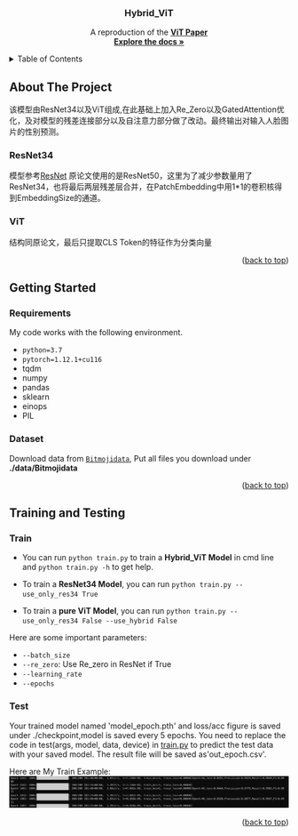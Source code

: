 <!-- PROJECT LOGO -->

<br />
<div align="center">
  <!-- <a href="https://github.com/othneildrew/Best-README-Template">
    <img src="images/logo.png" alt="Logo" width="80" height="80">
  </a> -->

  <h3 align="center">Hybrid_ViT</h3>

  <p align="center">
    A reproduction of the <a href="https://arxiv.org/abs/2010.11929"><strong>ViT  Paper</strong></a>
    <br />
    <a href="https://github.com/Polarisjame/Bitmoji_Hybrid_ViT/tree/main/Hybrid_ViT_%E5%91%A8%E5%87%8C%E5%B3%B0"><strong>Explore the docs »</strong></a>
    <br />
  </p>
</div>

<a name="readme-top"></a>

<!-- TABLE OF CONTENTS -->
<details>
  <summary>Table of Contents</summary>
  <ol>
    <li>
      <a href="#about-the-project">About The Project</a>
      <ul>
        <li><a href="#resnet34">ResNet34</a></li>
        <li><a href="#vit">ViT</a></li>
      </ul>
    </li>
    <li>
      <a href="#getting-started">Getting Started</a>
      <ul>
        <li><a href="#requirements">Requirements</a></li>
        <li><a href="#dataset">Dataset</a></li>
      </ul>
    </li>
    <li>
      <a href="#training-and-testing">Training and Testing</a>
      <ul>
        <li><a href="#train">Train</a></li>
        <li><a href="#test">Test</a></li>
      </ul>
    </li>
  </ol>
</details>

<!-- ABOUT THE PROJECT -->
## About The Project

该模型由ResNet34以及ViT组成,在此基础上加入Re_Zero以及GatedAttention优化，及对模型的残差连接部分以及自注意力部分做了改动。最终输出对输入人脸图片的性别预测。

### ResNet34

模型参考[ResNet](./utils/ResidualNet.py)
原论文使用的是ResNet50，这里为了减少参数量用了ResNet34，也将最后两层残差层合并，在PatchEmbedding中用1*1的卷积核得到EmbeddingSize的通道。

### ViT

结构同原论文，最后只提取CLS Token的特征作为分类向量

<p align="right">(<a href="#readme-top">back to top</a>)</p>

<!-- GETTING STARTED -->
## Getting Started

### Requirements

My code works with the following environment.

* `python=3.7`
* `pytorch=1.12.1+cu116`
* tqdm
* numpy
* pandas
* sklearn
* einops
* PIL

### Dataset

Download data from [`Bitmojidata`](https://drive.google.com/file/d/1atMwmdOJe_fqG8Tyg5eqxZ-iDyPxDJOR/view?usp=sharing), Put all files you download under **./data/Bitmojidata**


<p align="right">(<a href="#readme-top">back to top</a>)</p>

<!-- Training and Testing -->
## Training and Testing

### Train

* You can run `python train.py` to train a **Hybrid_ViT Model** in cmd line and `python train.py -h` to get help.

* To train a **ResNet34 Model**, you can run `python train.py --use_only_res34 True`

* To train a **pure ViT Model**, you can run `python train.py --use_only_res34 False --use_hybrid False`

Here are some important parameters:

* `--batch_size`
* `--re_zero`: Use Re_zero in ResNet if True
* `--learning_rate`
* `--epochs`
### Test

Your trained model named 'model_epoch.pth' and loss/acc figure is saved under ./checkpoint,model is saved every 5 epochs.
You need to replace the code in test(args, model, data, device) in [train.py](train.py) to predict the test data with your saved model.
The result file will be saved as'out_epoch.csv'.

Here are My Train Example:
![TrainPic](./pic/train.png)

<p align="right">(<a href="#readme-top">back to top</a>)</p>

